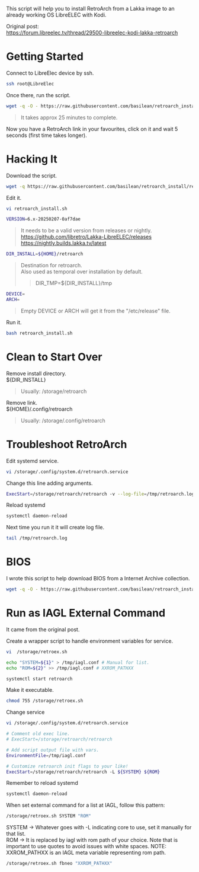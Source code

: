 This script will help you to install RetroArch from a Lakka image to an already working OS LibreELEC with Kodi.

Original post:  
https://forum.libreelec.tv/thread/29500-libreelec-kodi-lakka-retroarch

# Getting Started
Connect to LibreElec device by ssh.
```bash
ssh root@LibreElec
```

Once there, run the script.
```bash
wget -q -O - https://raw.githubusercontent.com/basilean/retroarch_install/refs/heads/main/retroarch_install.sh | bash
```
> It takes approx 25 minutes to complete.

Now you have a RetroArch link in your favourites, click on it and wait 5 seconds (first time takes longer).

# Hacking It
Download the script.
```bash
wget -q https://raw.githubusercontent.com/basilean/retroarch_install/refs/heads/main/retroarch_install.sh
```

Edit it.
```bash
vi retroarch_install.sh
```

```bash
VERSION=6.x-20250207-0af7dae
```
> It needs to be a valid version from releases or nightly.  
> https://github.com/libretro/Lakka-LibreELEC/releases  
> https://nightly.builds.lakka.tv/latest  

```bash
DIR_INSTALL=${HOME}/retroarch
```
> Destination for retroarch.  
> Also used as temporal over installation by default.  
>> DIR_TMP=${DIR_INSTALL}/tmp

```bash
DEVICE=
ARCH=
```
> Empty DEVICE or ARCH will get it from the "/etc/release" file.

Run it.
```bash
bash retroarch_install.sh
```

# Clean to Start Over
Remove install directory.  
${DIR_INSTALL}  
> Usually: /storage/retroarch

Remove link.  
${HOME}/.config/retroarch  
> Usually: /storage/.config/retroarch

# Troubleshoot RetroArch
Edit systemd service.
```bash
vi /storage/.config/system.d/retroarch.service
```

Change this line adding arguments.
```bash
ExecStart=/storage/retroarch/retroarch -v --log-file=/tmp/retroarch.log
```

Reload systemd
```bash
systemctl daemon-reload
```

Next time you run it it will create log file.
```bash
tail /tmp/retroarch.log
```
# BIOS
I wrote this script to help download BIOS from a Internet Archive collection.
```bash
wget -q -O - https://raw.githubusercontent.com/basilean/retroarch_install/refs/heads/main/retrobios_install.py | python3
```

# Run as IAGL External Command
It came from the original post.

Create a wrapper script to handle environment variables for service.
```bash
vi  /storage/retroex.sh 
```
```bash
echo "SYSTEM=${1}" > /tmp/iagl.conf # Manual for list.
echo "ROM=${2}" >> /tmp/iagl.conf # XXROM_PATHXX

systemctl start retroarch
```

Make it executable.
```bash
chmod 755 /storage/retroex.sh
```

Change service
```bash
vi /storage/.config/system.d/retroarch.service
```
```bash
# Comment old exec line.
# ExecStart=/storage/retroarch/retroarch

# Add script output file with vars.
EnvironmentFile=/tmp/iagl.conf

# Customize retroarch init flags to your like!
ExecStart=/storage/retroarch/retroarch -L ${SYSTEM} ${ROM}
```

Remember to reload systemd
```bash
systemctl daemon-reload
```

When set external command for a list at IAGL, follow this pattern:
```bash
/storage/retroex.sh SYSTEM "ROM"
```
SYSTEM -> Whatever goes with -L indicating core to use, set it manually for that list.  
ROM -> It is replaced by iagl with rom path of your choice. Note that is important to use quotes to avoid issues with white spaces.
NOTE: XXROM_PATHXX is an IAGL meta variable representing rom path.

```bash
/storage/retroex.sh fbneo "XXROM_PATHXX"
```
